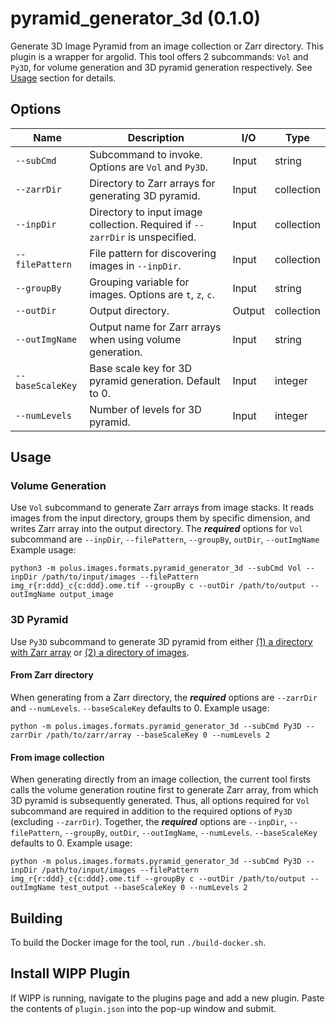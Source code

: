 # pyramid_generator_3d (0.1.0)

Generate 3D Image Pyramid from an image collection or Zarr directory. This plugin is a wrapper for argolid.
This tool offers 2 subcommands: `Vol` and `Py3D`, for volume generation and 3D pyramid generation respectively. See [Usage](##usage) section for details.

## Options
| Name        | Description                                                                 | I/O | Type   |
|-------------|-----------------------------------------------------------------------------|-----|--------|
|`--subCmd`   | Subcommand to invoke. Options are `Vol` and `Py3D`.                         |Input|string  |
|`--zarrDir`  | Directory to Zarr arrays for generating 3D pyramid.                         |Input|collection|
|`--inpDir`   | Directory to input image collection. Required if `--zarrDir` is unspecified.|Input|collection|
|`--filePattern` | File pattern for discovering images in `--inpDir`.                       |Input|collection|
|`--groupBy` | Grouping variable for images. Options are `t`, `z`, `c`.                     |Input|string|
|`--outDir`  | Output directory.                                                            |Output|collection|
|`--outImgName` | Output name for Zarr arrays when using volume generation.                 |Input|string|
|`--baseScaleKey`| Base scale key for 3D pyramid generation. Default to 0.                  |Input|integer|
|`--numLevels` | Number of levels for 3D pyramid.                                           |Input|integer|

## Usage
### Volume Generation
Use `Vol` subcommand to generate Zarr arrays from image stacks. It reads images from the input directory, groups them by specific dimension, and writes Zarr array into the output directory.
The ***required*** options for `Vol` subcommand are `--inpDir`, `--filePattern`, `--groupBy`, `outDir`, `--outImgName`
Example usage:
```
python3 -m polus.images.formats.pyramid_generator_3d --subCmd Vol --inpDir /path/to/input/images --filePattern img_r{r:ddd}_c{c:ddd}.ome.tif --groupBy c --outDir /path/to/output --outImgName output_image
```

### 3D Pyramid
Use `Py3D` subcommand to generate 3D pyramid from either <ins>(1) a directory with Zarr array</ins> or <ins>(2) a directory of images</ins>.
#### From Zarr directory
When generating from a Zarr directory, the ***required*** options are `--zarrDir` and `--numLevels`. `--baseScaleKey` defaults to 0.
Example usage:
```
python -m polus.images.formats.pyramid_generator_3d --subCmd Py3D --zarrDir /path/to/zarr/array --baseScaleKey 0 --numLevels 2
```

#### From image collection
When generating directly from an image collection, the current tool firsts calls the volume generation routine first to generate Zarr array, from which 3D pyramid is subsequently generated. Thus, all options required for `Vol` subcommand are required in addition to the required options of `Py3D` (excluding `--zarrDir`).
Together, the ***required*** options are `--inpDir`, `--filePattern`, `--groupBy`, `outDir`, `--outImgName`, `--numLevels`. `--baseScaleKey` defaults to 0.
Example usage:
```
python -m polus.images.formats.pyramid_generator_3d --subCmd Py3D --inpDir /path/to/input/images --filePattern img_r{r:ddd}_c{c:ddd}.ome.tif --groupBy c --outDir /path/to/output --outImgName test_output --baseScaleKey 0 --numLevels 2
```

## Building

To build the Docker image for the tool, run `./build-docker.sh`.

## Install WIPP Plugin

If WIPP is running, navigate to the plugins page and add a new plugin. Paste the
contents of `plugin.json` into the pop-up window and submit.
